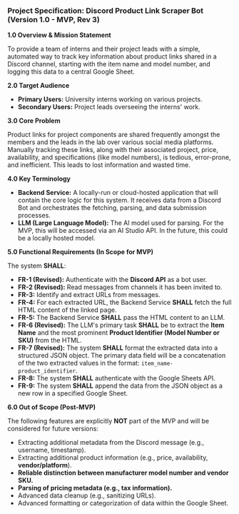 ### **Project Specification: Discord Product Link Scraper Bot (Version 1.0 - MVP, Rev 3)**

**1.0 Overview & Mission Statement**

To provide a team of interns and their project leads with a simple, automated way to track key information about product links shared in a Discord channel, starting with the item name and model number, and logging this data to a central Google Sheet.

**2.0 Target Audience**

*   **Primary Users:** University interns working on various projects.
*   **Secondary Users:** Project leads overseeing the interns' work.

**3.0 Core Problem**

Product links for project components are shared frequently amongst the members and the leads in the lab over various social media platforms. Manually tracking these links, along with their associated project, price, availability, and specifications (like model numbers), is tedious, error-prone, and inefficient. This leads to lost information and wasted time.

**4.0 Key Terminology**

*   **Backend Service:** A locally-run or cloud-hosted application that will contain the core logic for this system. It receives data from a Discord Bot and orchestrates the fetching, parsing, and data submission processes.
*   **LLM (Large Language Model):** The AI model used for parsing. For the MVP, this will be accessed via an AI Studio API. In the future, this could be a locally hosted model.

**5.0 Functional Requirements (In Scope for MVP)**

The system **SHALL**:
*   **FR-1 (Revised):** Authenticate with the **Discord API** as a bot user.
*   **FR-2 (Revised):** Read messages from channels it has been invited to.
*   **FR-3:** Identify and extract URLs from messages.
*   **FR-4:** For each extracted URL, the Backend Service **SHALL** fetch the full HTML content of the linked page.
*   **FR-5:** The Backend Service **SHALL** pass the HTML content to an LLM.
*   **FR-6 (Revised):** The LLM's primary task **SHALL** be to extract the **Item Name** and the most prominent **Product Identifier (Model Number or SKU)** from the HTML.
*   **FR-7 (Revised):** The system **SHALL** format the extracted data into a structured JSON object. The primary data field will be a concatenation of the two extracted values in the format: `item_name-product_identifier`.
*   **FR-8:** The system **SHALL** authenticate with the Google Sheets API.
*   **FR-9:** The system **SHALL** append the data from the JSON object as a new row in a specified Google Sheet.

**6.0 Out of Scope (Post-MVP)**

The following features are explicitly **NOT** part of the MVP and will be considered for future versions:
*   Extracting additional metadata from the Discord message (e.g., username, timestamp).
*   Extracting additional product information (e.g., price, availability, **vendor/platform**).
*   **Reliable distinction between manufacturer model number and vendor SKU.**
*   **Parsing of pricing metadata (e.g., tax information).**
*   Advanced data cleanup (e.g., sanitizing URLs).
*   Advanced formatting or categorization of data within the Google Sheet.
